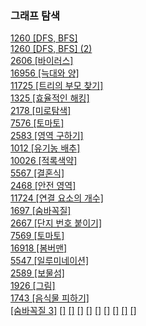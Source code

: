 ### 그래프 탐색

<a href="https://github.com/aldrn29/Algorithm/blob/master/Beakjoon/DFS%2C%20BFS/1260%20%5BDFS%2C%20BFS%5D.py">1260 [DFS, BFS]</a>   
<a href="https://github.com/aldrn29/Algorithm/blob/master/Beakjoon/DFS%2C%20BFS/1260%20%5BDFS%2C%20BFS%5D(2).py">1260 [DFS, BFS] (2)</a>  
<a href="https://github.com/aldrn29/Algorithm/blob/master/Beakjoon/DFS%2C%20BFS/2606%20%5B%EB%B0%94%EC%9D%B4%EB%9F%AC%EC%8A%A4%5D.py">2606 [바이러스]</a>  
<a href="https://github.com/aldrn29/Algorithm/blob/master/Beakjoon/16956%20%5B%EB%8A%91%EB%8C%80%EC%99%80%20%EC%96%91%5D.py">16956 [늑대와 양]</a>  
<a href="https://github.com/aldrn29/Algorithm/blob/master/Beakjoon/Tree/11725%20%5B%ED%8A%B8%EB%A6%AC%EC%9D%98%20%EB%B6%80%EB%AA%A8%20%EC%B0%BE%EA%B8%B0%5D.py">11725 [트리의 부모 찾기]</a>  
<a href="https://github.com/aldrn29/Algorithm/blob/master/Beakjoon/DFS%2C%20BFS/1325%20%5B%ED%9A%A8%EC%9C%A8%EC%A0%81%EC%9D%B8%20%ED%95%B4%ED%82%B9%5D.py">1325 [효율적인 해킹]</a>  
<a href="https://github.com/aldrn29/Algorithm/blob/master/Beakjoon/%EA%B7%B8%EB%9E%98%ED%94%84%20%ED%83%90%EC%83%89/2178%20%5B%EB%AF%B8%EB%A1%9C%20%ED%83%90%EC%83%89%5D.py">2178 [미로탐색]</a>  
<a href="https://github.com/aldrn29/Algorithm/blob/master/Beakjoon/%EA%B7%B8%EB%9E%98%ED%94%84%20%ED%83%90%EC%83%89/7576%20%5B%ED%86%A0%EB%A7%88%ED%86%A0%5D.py">7576 [토마토]</a>  
<a href="https://github.com/aldrn29/Algorithm/blob/master/Beakjoon/%EA%B7%B8%EB%9E%98%ED%94%84%20%ED%83%90%EC%83%89/2583%20%5B%EC%98%81%EC%97%AD%20%EA%B5%AC%ED%95%98%EA%B8%B0%5D.py">2583 [영역 구하기]</a>  
<a href="https://github.com/aldrn29/Algorithm/blob/master/Beakjoon/%EA%B7%B8%EB%9E%98%ED%94%84%20%ED%83%90%EC%83%89/1012%20%5B%EC%9C%A0%EA%B8%B0%EB%86%8D%20%EB%B0%B0%EC%B6%94%5D.py">1012 [유기농 배추]</a>  
<a href="https://github.com/aldrn29/Algorithm/blob/master/Beakjoon/%EA%B7%B8%EB%9E%98%ED%94%84%20%ED%83%90%EC%83%89/10026%20%5B%EC%A0%81%EB%A1%9D%EC%83%89%EC%95%BD%5D.py">10026 [적록색약]</a>  
<a href="https://github.com/aldrn29/Algorithm/blob/master/Beakjoon/%EA%B7%B8%EB%9E%98%ED%94%84%20%ED%83%90%EC%83%89/5567%20%5B%EA%B2%B0%ED%98%BC%EC%8B%9D%5D.py">5567 [결혼식]</a>  
<a href="https://github.com/aldrn29/Algorithm/blob/master/Beakjoon/%EA%B7%B8%EB%9E%98%ED%94%84%20%ED%83%90%EC%83%89/2468%20%5B%EC%95%88%EC%A0%84%20%EC%98%81%EC%97%AD%5D.py">2468 [안전 영역]</a>  
<a href="https://github.com/aldrn29/Algorithm/blob/master/Beakjoon/%EA%B7%B8%EB%9E%98%ED%94%84%20%ED%83%90%EC%83%89/11724%20%5B%EC%97%B0%EA%B2%B0%20%EC%9A%94%EC%86%8C%EC%9D%98%20%EA%B0%9C%EC%88%98%5D.py">11724 [연결 요소의 개수]</a>  
<a href="https://github.com/aldrn29/Algorithm/blob/master/Beakjoon/%EA%B7%B8%EB%9E%98%ED%94%84%20%ED%83%90%EC%83%89/1697%20%5B%EC%88%A8%EB%B0%94%EA%BC%AD%EC%A7%88%5D.py">1697 [숨바꼭질]</a>  
<a href="https://github.com/aldrn29/Algorithm/blob/master/Beakjoon/%EA%B7%B8%EB%9E%98%ED%94%84%20%ED%83%90%EC%83%89/2667%20%5B%EB%8B%A8%EC%A7%80%20%EB%B2%88%ED%98%B8%20%EB%B6%99%EC%9D%B4%EA%B8%B0%5D.py">2667 [단지 번호 붙이기]</a>  
<a href="https://github.com/aldrn29/Algorithm/blob/master/Beakjoon/%EA%B7%B8%EB%9E%98%ED%94%84%20%ED%83%90%EC%83%89/7569%20%5B%ED%86%A0%EB%A7%88%ED%86%A0%5D.py">7569 [토마토]</a>  
<a href="https://github.com/aldrn29/Algorithm/blob/master/Beakjoon/16918%20%5B%EB%B4%84%EB%B2%84%EB%A7%A8%5D.py">16918 [봄버맨]</a>  
<a href="https://github.com/aldrn29/Algorithm/blob/master/Beakjoon/%EA%B7%B8%EB%9E%98%ED%94%84%20%ED%83%90%EC%83%89/5547%20%5B%EC%9D%BC%EB%A3%A8%EB%AF%B8%EB%84%A4%EC%9D%B4%EC%85%98%5D.py">5547 [일루미네이션]</a>  
<a href="https://github.com/aldrn29/Algorithm/blob/master/Beakjoon/%EA%B7%B8%EB%9E%98%ED%94%84%20%ED%83%90%EC%83%89/2589%20%5B%EB%B3%B4%EB%AC%BC%EC%84%AC%5D.py">2589 [보물섬]</a>  
<a href="https://github.com/aldrn29/Algorithm/blob/master/Beakjoon/%EA%B7%B8%EB%9E%98%ED%94%84%20%ED%83%90%EC%83%89/1926%20%5B%EA%B7%B8%EB%A6%BC%5D.py">1926 [그림]</a>  
<a href="https://github.com/aldrn29/Algorithm/blob/master/Beakjoon/%EA%B7%B8%EB%9E%98%ED%94%84%20%ED%83%90%EC%83%89/1743%20%5B%EC%9D%8C%EC%8B%9D%EB%AC%BC%20%ED%94%BC%ED%95%98%EA%B8%B0%5D.py">1743 [음식물 피하기]</a>  
<a href=""> [숨바꼭질 3]</a>
<a href=""> []</a>
<a href=""> []</a>
<a href=""> []</a>
<a href=""> []</a>
<a href=""> []</a>
<a href=""> []</a>
<a href=""> []</a>
<a href=""> []</a>
<a href=""> []</a>
